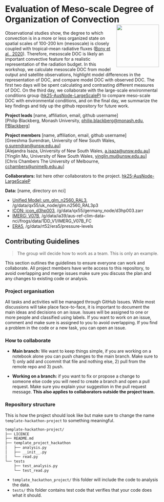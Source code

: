 # Evaluation of Meso-scale Degree of Organization of Convection  <img src='https://21centuryweather.org.au/wp-content/uploads/Hackathon-Image-WCRP-Positive-1536x736.jpg' align="right" height="139" />

Observational studies show, the degree to which convection is in a more or less organized state on spatial scales of 100-200 km (mesoscale) is closely coupled with tropical-mean radiative fluxes ([Bony et al., 2020](https://agupubs.onlinelibrary.wiley.com/doi/full/10.1029/2019AV000155)). Therefore, mesoscale DOC is likely an important convective feature for a realistic representation of the radiation budget. In this workshop, we calculate mesoscale DOC from model output and satellite observations, highlight model differences in the representation of DOC, and compare model DOC with observed DOC. The first two days will be spent calculating and contrasting different measures of DOC. On the third day, we collaborate with the large-scale environmental conditions group ([hk25-AusNode-LargeScaleP](https://github.com/21centuryweather/hk25-AusNode-LargeScaleP?tab=readme-ov-file)) to compare meso-scale DOC with environmental conditions, and on the final day, we summarize the key findings and tidy up the github repository for future work.



**Project leads** [name, affiliation, email, github username]  
[Philip Blackberg,      Monash University,              philip.blackberg@monash.edu,    [PBlackberg](https://github.com/PBlackberg?tab=repositories)]

**Project members** [name, affiliation, email, github username]  
[Greeshma Surendran,    University of New South Wales,  g.surendran@unsw.edu.au]  
[Alejandra Isaza,       University of New South Wales,  a.isaza@unsw.edu.au]  
[Yinglin Mu,            University of New South Wales,  yinglin.mu@unsw.edu.au]  
[Chris Chambers         The University of Melbourne,    cchambers@unimelb.edu.au]  

**Collaborators:** list here other collaborators to the project.
[hk25-AusNode-LargeScaleP](https://github.com/21centuryweather/hk25-AusNode-LargeScaleP?tab=readme-ov-file)


**Data:** [name, directory on nci]
* [Unified Model: um_glm_n2560_RAL3](https://github.com/21centuryweather/hackathon-2025-australia-node/blob/main/available_simulations.md), /g/data/qx55/uk_node/glm.n2560_RAL3p3
* [ICON: icon_d3hp003](https://github.com/21centuryweather/hackathon-2025-australia-node/blob/main/available_simulations.md), /g/data/qx55/germany_node/d3hp003.zarr
* [IMERG: V07B](https://gpm.nasa.gov/data/imerg), /g/data/ia39/aus-ref-clim-data-nci/frogs/data/1DD_V1/IMERG_V07B_FC
* [ERA5](https://www.ecmwf.int/en/forecasts/dataset/ecmwf-reanalysis-v5), /g/data/rt52/era5/pressure-levels


## Contributing Guidelines
> The group will decide how to work as a team. This is only an example. 

This section outlines the guidelines to ensure everyone can work and collaborate. All project members have write access to this repository, to avoid overlapping and merge issues make sure you discuss the plan and any changes to existing code or analysis.

### Project organisation

All tasks and activities will be managed through GitHub Issues. While most discussions will take place face-to-face, it is important to document the main ideas and decisions on an issue. Issues will be assigned to one or more people and classified using labels. If you want to work on an issue, comment and make sure is assigned to you to avoid overlapping. If you find a problem in the code or a new task, you can open an issue. 

### How to collaborate

* **Main branch:** We want to keep things simple, if you are working on a notebook alone you can push changes to the main branch. Make sure to 1) only add and ccommit that file and nothing else, 2) pull from the remote repo and 3) push.

* **Working on a branch:** if you want to fix or propose a change to someone else code you will need to create a branch and open a pull request. Make sure you explain your suggestion in the pull request message. **This also applies to collaborators outside the project team.**

### Repository structure

This is how the project should look like but make sure to change the name `template-hackathon-project` to something meaningful. 

```bash
template-hackathon-project/
├── LICENCE
├── README.md
├── template_project_hackathon
│   ├── analysis.py
│   ├── __init__.py
│   └── read.py
└── tests
    ├── test_analysis.py
    └── test_read.py
```
* `template_hackathon_project/` this folder will include the code to analysis the data.
* `tests/` this folder contains test code that verifies that your code does what it should.

